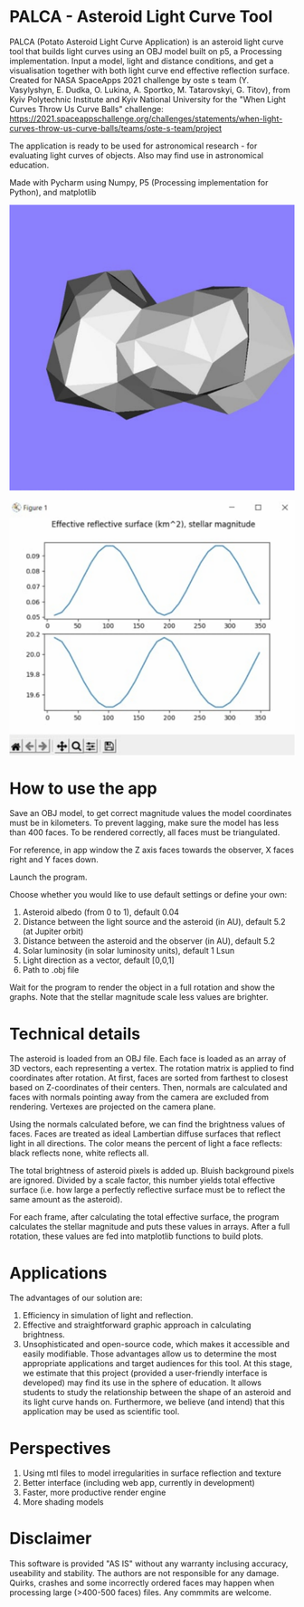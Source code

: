 # PALCA - Asteroid Light Curve Tool
 PALCA (Potato Asteroid Light Curve Application) is an asteroid light curve tool that builds light curves using an OBJ model built on p5, a Processing implementation. Input a model, light and distance conditions, and get a visualisation together with both light curve end effective reflection surface.
 Created for NASA SpaceApps 2021 challenge by oste s team (Y. Vasylyshyn, E. Dudka, O. Lukina, A. Sportko, M. Tatarovskyi, G. Titov), from Kyiv Polytechnic Institute and Kyiv National University for the "When Light Curves Throw Us Curve Balls" challenge:
 https://2021.spaceappschallenge.org/challenges/statements/when-light-curves-throw-us-curve-balls/teams/oste-s-team/project
 
 The application is ready to be used for astronomical research - for evaluating light curves of objects. Also may find use in astronomical education.
 

Made with Pycharm using Numpy, P5 (Processing implementation for Python), and matplotlib

![alt text](https://github.com/OsteSTeam/palca/blob/main/image_2021-10-03_23-57-49.png?raw=true)

![alt text](https://github.com/OsteSTeam/palca/blob/main/image_2021-10-03_23-57-35.png?raw=true)


# How to use the app

Save an OBJ model, to get correct magnitude values the model coordinates must be in kilometers. To prevent lagging, make sure the model has less than 400 faces. To be rendered correctly, all faces must be triangulated.

For reference, in app window the Z axis faces towards the observer, X faces right and Y faces down.

Launch the program.

Choose whether you would like to use default settings or define your own:

1) Asteroid albedo (from 0 to 1), default 0.04
2) Distance between the light source and the asteroid (in AU), default 5.2 (at Jupiter orbit)
3) Distance between the asteroid and the observer (in AU), default 5.2
4) Solar luminosity (in solar luminosity units), default 1 Lsun
5) Light direction as a vector, default [0,0,1]
6) Path to .obj file

Wait for the program to render the object in a full rotation and show the graphs. Note that the stellar magnitude scale less values are brighter.

# Technical details


The asteroid is loaded from an OBJ file. Each face is loaded as an array of 3D vectors, each representing a vertex. The rotation matrix is applied to find coordinates after rotation. At first, faces are sorted from farthest to closest based on Z-coordinates of their centers. Then, normals are calculated and faces with normals pointing away from the camera are excluded from rendering. Vertexes are projected on the camera plane.

Using the normals calculated before, we can find the brightness values of faces. Faces are treated as ideal Lambertian diffuse surfaces that reflect light in all directions. The color means the percent of light a face reflects: black reflects none, white reflects all.

The total brightness of asteroid pixels is added up. Bluish background pixels are ignored. Divided by a scale factor, this number yields total effective surface (i.e. how large a perfectly reflective surface must be to reflect the same amount as the asteroid). 

For each frame, after calculating the total effective surface, the program calculates the stellar magnitude and puts these values in arrays. After a full rotation, these values are fed into matplotlib functions to build plots.


# Applications

The advantages of our solution are:
1) Efficiency in simulation of light and reflection.
2) Effective and straightforward graphic approach in calculating brightness.
3) Unsophisticated and open-source code, which makes it accessible and easily modifiable.
Those advantages allow us to determine the most appropriate applications and target audiences for this tool. At this stage, we estimate that this project (provided a user-friendly interface is developed) may find its use in the sphere of education. It allows students to study the relationship between the shape of an asteroid and its light curve hands on. Furthermore, we believe (and intend) that this application may be used as scientific tool.

# Perspectives
1) Using mtl files to model irregularities in surface reflection and texture
2) Better interface (including web app, currently in development)
3) Faster, more productive render engine
4) More shading models

# Disclaimer

This software is provided "AS IS" without any warranty inclusing accuracy, useability and stability. The authors are not responsible for any damage.
Quirks, crashes and some incorrectly ordered faces may happen when processing large (>400-500 faces) files.
Any commmits are welcome.

